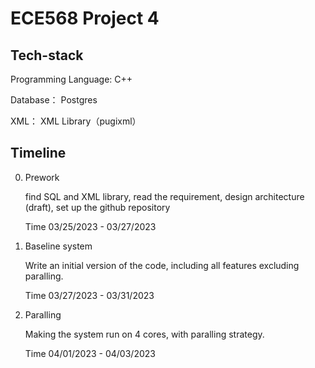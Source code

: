 # ECE568 Project 4

## Tech-stack

Programming Language: C++ 

Database： Postgres

XML： XML Library（pugixml）



## Timeline

0. Prework

   find SQL and XML library, read the requirement, design architecture (draft), set up the github repository

   Time 03/25/2023 - 03/27/2023

   

1. Baseline system

   Write an initial version of the code, including all features excluding paralling.

   Time 03/27/2023 - 03/31/2023

   

2. Paralling

   Making the system run on 4 cores, with paralling strategy.

   Time 04/01/2023 - 04/03/2023

